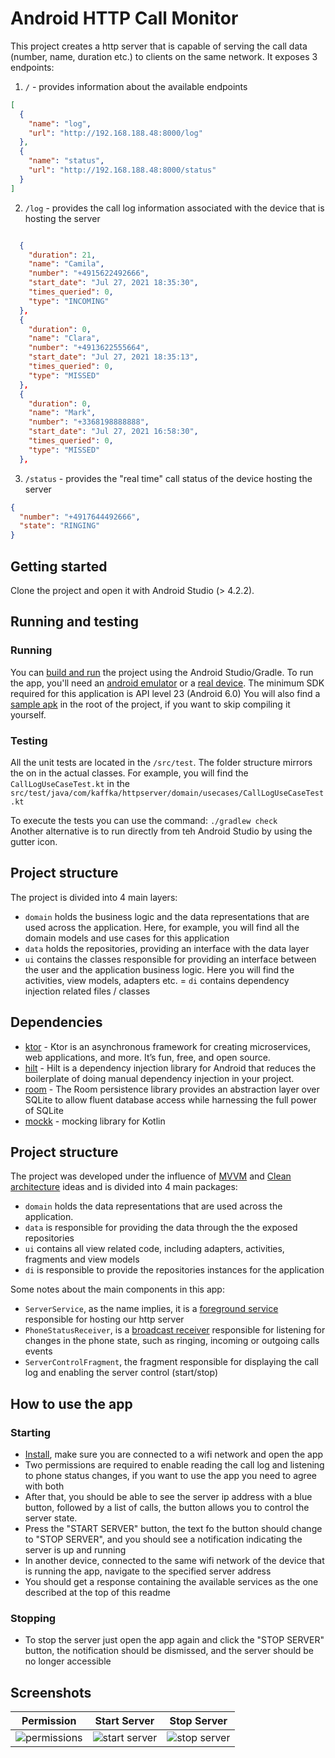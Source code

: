 # Android HTTP Call Monitor 
This project creates a http server that is capable of serving the call data (number, name, duration etc.) to clients on the same
network. It exposes 3 endpoints:
1. `/`  - provides information about the available endpoints
``` json
[
  {
    "name": "log",
    "url": "http://192.168.188.48:8000/log"
  },
  {
    "name": "status",
    "url": "http://192.168.188.48:8000/status"
  }
]
```
2. `/log` - provides the call log information associated with the device that is hosting the server
``` json

  {
    "duration": 21,
    "name": "Camila",
    "number": "+4915622492666",
    "start_date": "Jul 27, 2021 18:35:30",
    "times_queried": 0,
    "type": "INCOMING"
  },
  {
    "duration": 0,
    "name": "Clara",
    "number": "+4913622555664",
    "start_date": "Jul 27, 2021 18:35:13",
    "times_queried": 0,
    "type": "MISSED"
  },
  {
    "duration": 0,
    "name": "Mark",
    "number": "+3368198888888",
    "start_date": "Jul 27, 2021 16:58:30",
    "times_queried": 0,
    "type": "MISSED"
  },
```
3. `/status` - provides the "real time" call status of the device hosting the server
``` json
{
  "number": "+4917644492666",
  "state": "RINGING"
}
```
 
## Getting started
Clone the project and open it with Android Studio (> 4.2.2).

## Running and testing
### Running
You can [build and run](https://developer.android.com/studio/run) the project using the Android Studio/Gradle. To run the app, you'll need an [android emulator](https://developer.android.com/studio/run/emulator) or a [real device](https://developer.android.com/studio/run/device).
The minimum SDK required for this application is API level 23 (Android 6.0)
You will also find a [sample apk](RUN_ME.apk) in the root of the project, if you want to skip compiling it yourself.

### Testing
All the unit tests are located in the `/src/test`. The folder structure mirrors the on in the actual classes.
For example, you will find the `CallLogUseCaseTest.kt` in the `src/test/java/com/kaffka/httpserver/domain/usecases/CallLogUseCaseTest.kt`<BR>

To execute the tests you can use the command:
`./gradlew check`
<BR>Another alternative is to run directly from teh Android Studio by using the gutter icon.

## Project structure
The project is divided into 4 main layers:

- `domain` holds the business logic and the data representations that are used across the application. Here, for example, you will find all the domain models and use cases for this application
- `data` holds the repositories, providing an interface with the data layer
- `ui` contains the classes responsible for providing an interface between the user and the application business logic. Here you will find the activities, view models, adapters etc.
= `di` contains dependency injection related files / classes

## Dependencies
- [ktor](https://ktor.io/) - Ktor is an asynchronous framework for creating microservices, web applications, and more. It’s fun, free, and open source.
- [hilt](https://developer.android.com/training/dependency-injection/hilt-android) - Hilt is a dependency injection library for Android that reduces the boilerplate of doing manual dependency injection in your project.
- [room](https://developer.android.com/training/data-storage/room) - The Room persistence library provides an abstraction layer over SQLite to allow fluent database access while harnessing the full power of SQLite
- [mockk](https://mockk.io/) - mocking library for Kotlin

## Project structure
The project was developed under the influence of [MVVM](https://en.wikipedia.org/wiki/Model%E2%80%93view%E2%80%93viewmodel) and [Clean architecture](https://blog.cleancoder.com/uncle-bob/2012/08/13/the-clean-architecture.html) ideas and is divided into 4 main packages:

- `domain` holds the data representations that are used across the application.
- `data` is responsible for providing the data through the the exposed repositories
- `ui` contains all view related code, including adapters, activities, fragments and view models
- `di` is responsible to provide the repositories instances for the application

Some notes about the main components in this app:
- `ServerService`, as the name implies, it is a [foreground service](https://developer.android.com/guide/components/foreground-services) responsible for hosting our http server
- `PhoneStatusReceiver`, is a [broadcast receiver](https://developer.android.com/guide/components/broadcasts) responsible for listening for changes in the phone state, such as ringing, incoming or outgoing calls events
- `ServerControlFragment`, the fragment responsible for displaying the call log and enabling the server control (start/stop)

## How to use the app
### Starting 
- [Install](https://developer.android.com/studio/command-line/adb#move), make sure you are connected to a wifi network and open the app
- Two permissions are required to enable reading the call log and listening to phone status changes, if you want to use the app you need to agree with both
- After that, you should be able to see the server ip address with a blue button, followed by a list of calls, the button allows you to control the server state.
- Press the "START SERVER" button, the text fo the button should change to "STOP SERVER", and you should see a notification indicating the server is up and running
- In another device, connected to the same wifi network of the device that is running the app, navigate to the specified server address 
- You should get a response containing the available services as the one described at the top of this readme
### Stopping
- To stop the server just open the app again and click the "STOP SERVER" button, the notification should be dismissed, and the server should be no longer accessible
  
## Screenshots
| Permission | Start Server | Stop Server |
  | ------- | ------- | ------- |
  | ![permissions](permission.gif) | ![start server](start_server.gif)  | ![stop server](stop_server.gif) |
